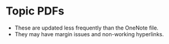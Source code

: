 # Topic PDFs

- These are updated less frequently than the OneNote file.
- They may have margin issues and non-working hyperlinks.

